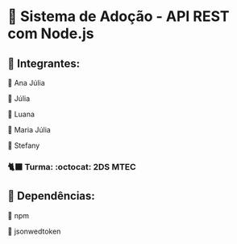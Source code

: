 # **:feet: Sistema de Adoção - API REST com Node.js**
## 📌 Integrantes: 
:cherry_blossom: Ana Júlia

:cherry_blossom: Júlia

:cherry_blossom: Luana

:cherry_blossom: Maria Júlia

:cherry_blossom: Stefany 
 
### 🐈‍⬛ Turma: :octocat: 2DS MTEC

## 📌 Dependências:
:tulip: npm 

:tulip: jsonwedtoken
